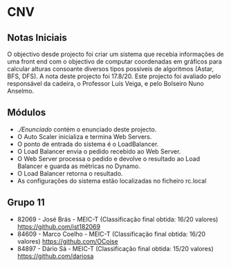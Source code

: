 # CNV

## Notas Iniciais
O objectivo desde projecto foi criar um sistema que recebia informações de uma front end com o objectivo de computar coordenadas em gráficos para calcular alturas consoante diversos tipos possíveis de algoritmos (Astar, BFS, DFS). A nota deste projecto foi 17.8/20. Este projecto foi avaliado pelo responsável da cadeira, o Professor Luís Veiga, e pelo Bolseiro Nuno Anselmo.

## Módulos
- *./Enunciado* contém o enunciado deste projecto.
- O Auto Scaler inicializa e termina Web Servers.
- O ponto de entrada do sistema é o LoadBalancer.
- O Load Balancer envia o pedido recebido ao Web Server.
- O Web Server processa o pedido e devolve o resultado ao Load Balancer e guarda as métricas no Dynamo. 
- O Load Balancer retorna o resultado.
- As configurações do sistema estão localizadas no ficheiro rc.local

## Grupo 11
- 82069 - José Brás - MEIC-T (Classificação final obtida: 16/20 valores) https://github.com/ist182069
- 84609 - Marco Coelho - MEIC-T (Classificação final obtida: 16/20 valores) https://github.com/OCoise
- 84897 - Dário Sá - MEIC-T (Classificação final obtida: 15/20 valores) https://github.com/dariosa
